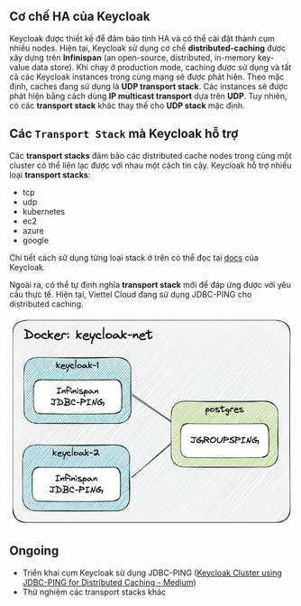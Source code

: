 ## Cơ chế HA của Keycloak
Keycloak được thiết kế để đảm bảo tính HA và có thể cài đặt thành cụm nhiều nodes. Hiện tại, Keycloak sử dụng cơ chế **distributed-caching** được xây dựng trên **Infinispan** (an open-source, distributed, in-memory key-value data store). Khi chạy ở production mode, caching được sử dụng và tất cả các Keycloak instances trong cùng mạng sẽ được phát hiện. Theo mặc định, caches đang sử dụng là **UDP transport stack**. Các instances sẽ được phát hiện bằng cách dùng **IP multicast transport** dựa trên **UDP**. Tuy nhiên, có các **transport stack** khác thay thế cho **UDP stack** mặc định.

## Các `Transport Stack` mà Keycloak hỗ trợ
Các **transport stacks** đảm bảo các distributed cache nodes trong cùng một cluster có thể liên lạc được với nhau một cách tin cậy. Keycloak hỗ trợ nhiều loại **transport stacks**:
- tcp
- udp
- kubernetes
- ec2
- azure
- google

Chi tiết cách sử dụng từng loại stack ở trên có thể đọc tại [docs](https://www.keycloak.org/server/caching) của Keycloak.

Ngoài ra, có thể tự định nghĩa **transport stack** mới để đáp ứng được với yêu cầu thực tế. Hiện tại, Viettel Cloud đang sử dụng JDBC-PING cho distributed caching.

![image](./images/Screenshot%20from%202023-10-03%2010-27-48.png)

## Ongoing
- Triển khai cụm Keycloak sử dụng JDBC-PING ([Keycloak Cluster using JDBC-PING for Distributed Caching - Medium](https://medium.com/@ivangfr/keycloak-cluster-using-jdbc-ping-for-distributed-caching-8ba5c09cc206))
- Thử nghiệm các transport stacks khác